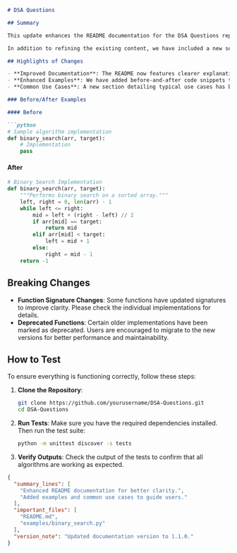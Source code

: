 ```markdown
# DSA Questions

## Summary

This update enhances the README documentation for the DSA Questions repository, providing clearer instructions and improved examples to help users navigate through the various data structures and algorithms (DSA) problems. The goal is to make the repository more accessible for both beginners and experienced developers by emphasizing key features and usage guidelines.

In addition to refining the existing content, we have included a new section that outlines common use cases and expected outcomes. This will allow users to better understand the structure of the repository and how to effectively utilize the provided solutions. These enhancements aim to foster a more engaging learning experience and encourage contributions from the community.

## Highlights of Changes

- **Improved Documentation**: The README now features clearer explanations of the repository's purpose and structure.
- **Enhanced Examples**: We have added before-and-after code snippets to illustrate the application of algorithms and data structures.
- **Common Use Cases**: A new section detailing typical use cases has been introduced to guide users in selecting the appropriate algorithms for their needs.

### Before/After Examples

#### Before

```python
# Sample algorithm implementation
def binary_search(arr, target):
    # Implementation
    pass
```

#### After

```python
# Binary Search Implementation
def binary_search(arr, target):
    """Performs binary search on a sorted array."""
    left, right = 0, len(arr) - 1
    while left <= right:
        mid = left + (right - left) // 2
        if arr[mid] == target:
            return mid
        elif arr[mid] < target:
            left = mid + 1
        else:
            right = mid - 1
    return -1
```

## Breaking Changes

- **Function Signature Changes**: Some functions have updated signatures to improve clarity. Please check the individual implementations for details.
- **Deprecated Functions**: Certain older implementations have been marked as deprecated. Users are encouraged to migrate to the new versions for better performance and maintainability.

## How to Test

To ensure everything is functioning correctly, follow these steps:

1. **Clone the Repository**:
   ```bash
   git clone https://github.com/yourusername/DSA-Questions.git
   cd DSA-Questions
   ```

2. **Run Tests**:
   Make sure you have the required dependencies installed. Then run the test suite:
   ```bash
   python -m unittest discover -s tests
   ```

3. **Verify Outputs**:
   Check the output of the tests to confirm that all algorithms are working as expected.

```json
{
  "summary_lines": [
    "Enhanced README documentation for better clarity.",
    "Added examples and common use cases to guide users."
  ],
  "important_files": [
    "README.md",
    "examples/binary_search.py"
  ],
  "version_note": "Updated documentation version to 1.1.0."
}
```
```